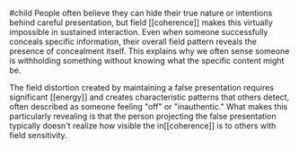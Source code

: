 #child 
People often believe they can hide their true nature or intentions behind careful presentation, but field [[coherence]] makes this virtually impossible in sustained interaction. Even when someone successfully conceals specific information, their overall field pattern reveals the presence of concealment itself. This explains why we often sense someone is withholding something without knowing what the specific content might be.

The field distortion created by maintaining a false presentation requires significant [[energy]]  and creates characteristic patterns that others detect, often described as someone feeling "off" or "inauthentic." What makes this particularly revealing is that the person projecting the false presentation typically doesn't realize how visible the in[[coherence]] is to others with field sensitivity.